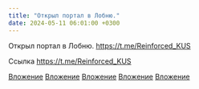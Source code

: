 ```yaml
---
title: "Открыл портал в Лобню."
date: 2024-05-11 06:01:00 +0300
---
```


Открыл портал в Лобню.
https://t.me/Reinforced_KUS


Ссылка
https://t.me/Reinforced_KUS

[Вложение](/assets/vk_photos/2/_I3-Wqii6k4.jpg)
[Вложение](/assets/vk_photos/2/YRjN_HDKTsI.jpg)
[Вложение](/assets/vk_photos/2/0gNIrmbcqg8.jpg)
[Вложение](/assets/vk_photos/2/9_WrF1RxMA0.jpg)
[Вложение](https://t.me/Reinforced_KUS)
